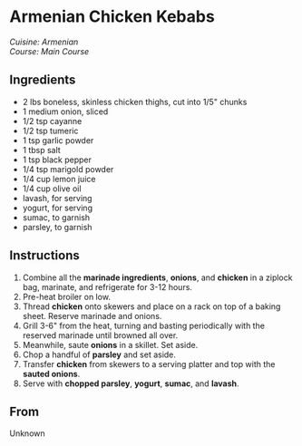 # Armenian Chicken Kebabs

_Cuisine:  Armenian_<br />
_Course:  Main Course_

## Ingredients

- 2 lbs boneless, skinless chicken thighs, cut into 1/5" chunks
- 1 medium onion, sliced
- 1/2 tsp cayanne
- 1/2 tsp tumeric
- 1 tsp garlic powder
- 1 tbsp salt
- 1 tsp black pepper
- 1/4 tsp marigold powder
- 1/4 cup lemon juice
- 1/4 cup olive oil
- lavash, for serving
- yogurt, for serving
- sumac, to garnish
- parsley, to garnish

## Instructions

1. Combine all the **marinade ingredients**, **onions**, and **chicken** in a ziplock bag, marinate, and refrigerate for 3-12 hours.
1. Pre-heat broiler on low.
1. Thread **chicken** onto skewers and place on a rack on top of a baking sheet.  Reserve marinade and onions.
1. Grill 3-6" from the heat, turning and basting periodically with the reserved marinade until browned all over.
1. Meanwhile, saute **onions** in a skillet.  Set aside.
1. Chop a handful of **parsley** and set aside.
1. Transfer **chicken** from skewers to a serving platter and top with the **sauted onions**.
1. Serve with **chopped parsley**, **yogurt**, **sumac**, and **lavash**.

## From

Unknown